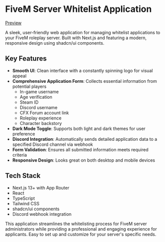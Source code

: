 # FiveM Server Whitelist Application

[Preview](https://streamable.com/vk5j56)

A sleek, user-friendly web application for managing whitelist applications to your FiveM roleplay server. Built with Next.js and featuring a modern, responsive design using shadcn/ui components.

## Key Features

- **Smooth UI**: Clean interface with a constantly spinning logo for visual appeal
- **Comprehensive Application Form**: Collects essential information from potential players
  - In-game username
  - Age verification
  - Steam ID
  - Discord username
  - CFX Forum account link
  - Roleplay experience
  - Character backstory
- **Dark Mode Toggle**: Supports both light and dark themes for user preference
- **Discord Integration**: Automatically sends detailed application data to a specified Discord channel via webhook
- **Form Validation**: Ensures all submitted information meets required criteria
- **Responsive Design**: Looks great on both desktop and mobile devices

## Tech Stack

- Next.js 13+ with App Router
- React
- TypeScript
- Tailwind CSS
- shadcn/ui components
- Discord webhook integration

This application streamlines the whitelisting process for FiveM server administrators while providing a professional and engaging experience for applicants. Easy to set up and customize for your server's specific needs.

